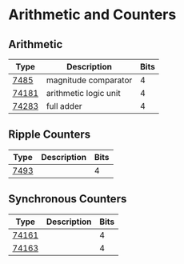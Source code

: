 # Arithmetic and Counters

## Arithmetic

| Type              | Description           | Bits |
| ----------------- | --------------------- | ---- |
| [7485](7485.md)   | magnitude comparator  | 4    |
| [74181](74181.md) | arithmetic logic unit | 4    |
| [74283](74283.md) | full adder            | 4    |

## Ripple Counters

| Type              | Description | Bits |
| ----------------- | ----------- | ---- |
| [7493](7493.md)   |             | 4    |

## Synchronous Counters

| Type              | Description | Bits |
| ----------------- | ----------- | ---- |
| [74161](74161.md) |             | 4    |
| [74163](74163.md) |             | 4    |

